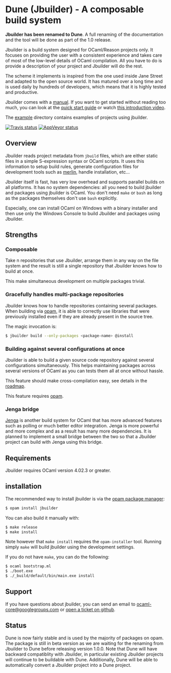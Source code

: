 Dune (Jbuilder) - A composable build system
===========================================

__Jbuilder has been renamed to Dune__. A full renaming of the documentation and
the tool will be done as part of the 1.0 release.

Jbuilder is a build system designed for OCaml/Reason projects only. It
focuses on providing the user with a consistent experience and takes
care of most of the low-level details of OCaml compilation. All you
have to do is provide a description of your project and Jbuilder will
do the rest.

The scheme it implements is inspired from the one used inside Jane
Street and adapted to the open source world. It has matured over a
long time and is used daily by hundreds of developers, which means
that it is highly tested and productive.

Jbuilder comes with a [manual][manual]. If you want to get started
without reading too much, you can look at the [quick start
guide][quick-start] or watch [this introduction video][video].

The [example][example] directory contains examples of projects using
jbuilder.

[![Travis status][travis-img]][travis] [![AppVeyor status][appveyor-img]][appveyor]

[manual]:         https://jbuilder.readthedocs.io/en/latest/
[quick-start]:    https://jbuilder.readthedocs.io/en/latest/quick-start.html
[example]:        https://github.com/ocaml/dune/tree/master/example
[travis]:         https://travis-ci.org/ocaml/dune
[travis-img]:     https://travis-ci.org/ocaml/dune.svg?branch=master
[appveyor]:       https://ci.appveyor.com/project/diml/dune/branch/master
[appveyor-img]:   https://ci.appveyor.com/api/projects/status/rsxayce22e8f2jkp?svg=true
[merlin]:         https://github.com/ocaml/merlin
[opam]:           https://opam.ocaml.org
[jenga]:          https://github.com/janestreet/jenga
[issues]:         https://github.com/ocaml/dune/issues
[topkg-jbuilder]: https://github.com/diml/topkg-jbuilder
[video]:          https://youtu.be/BNZhmMAJarw

Overview
--------

Jbuilder reads project metadata from `jbuild` files, which are either
static files in a simple S-expression syntax or OCaml scripts. It uses
this information to setup build rules, generate configuration files
for development tools such as [merlin][merlin], handle installation,
etc...

Jbuilder itself is fast, has very low overhead and supports parallel
builds on all platforms. It has no system dependencies: all you need
to build jbuilder and packages using jbuilder is OCaml. You don't need
`make` or `bash` as long as the packages themselves don't use `bash`
explicitly.

Especially, one can install OCaml on Windows with a binary installer
and then use only the Windows Console to build Jbuilder and packages
using Jbuilder.

Strengths
---------

### Composable

Take n repositories that use Jbuilder, arrange them in any way on the
file system and the result is still a single repository that Jbuilder
knows how to build at once.

This make simultaneous development on multiple packages trivial.

### Gracefully handles multi-package repositories

Jbuilder knows how to handle repositories containing several
packages. When building via [opam][opam], it is able to correctly use
libraries that were previously installed even if they are already
present in the source tree.

The magic invocation is:

```sh
$ jbuilder build --only-packages <package-name> @install
```

### Building against several configurations at once

Jbuilder is able to build a given source code repository against
several configurations simultaneously. This helps maintaining packages
across several versions of OCaml as you can tests them all at once
without hassle.

This feature should make cross-compilation easy, see details in the
[roadmap](ROADMAP.md).

This feature requires [opam][opam].

### Jenga bridge

[Jenga][jenga] is another build system for OCaml that has more
advanced features such as polling or much better editor
integration. Jenga is more powerful and more complex and as a result
has many more dependencies.  It is planned to implement a small bridge
between the two so that a Jbuilder project can build with Jenga using
this bridge.

Requirements
------------

Jbuilder requires OCaml version 4.02.3 or greater.

installation
------------

The recommended way to install jbuilder is via the
[opam package manager][opam]:

```sh
$ opam install jbuilder
```

You can also build it manually with:

```sh
$ make release
$ make install
```

Note however that `make install` requires the `opam-installer`
tool. Running simply `make` will build jbuilder using the development
settings.

If you do not have `make`, you can do the following:

```sh
$ ocaml bootstrap.ml
$ ./boot.exe
$ ./_build/default/bin/main.exe install
```

Support
-------

If you have questions about jbuilder, you can send an email to
ocaml-core@googlegroups.com or [open a ticket on github][issues].

Status
------

Dune is now fairly stable and is used by the majority of packages on
opam. The package is still in beta version as we are waiting for the
renaming from Jbuilder to Dune before releasing version 1.0.0. Note
that Dune will have backward compatiblity with Jbuilder, in particular
existing Jbuilder projects will continue to be buildable with
Dune. Additionally, Dune will be able to automatically convert a
Jbuilder project into a Dune project.
